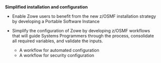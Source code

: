 **Simplified installation and configuration**

- Enable Zowe users to benefit from the new z/OSMF installation strategy by developing a Portable Software Instance 

- Simplify the configuration of Zowe by developing z/OSMF workflows that will guide Systems Programmers through the process, consolidate all required variables, and validate the inputs.
  - A workflow for automated configuration
  - A workflow for security configuration

